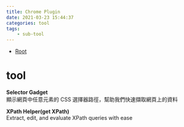 ```yaml
---
title: Chrome Plugin 
date: 2021-03-23 15:44:37
categories: tool
tags:
	- sub-tool
---
```


*   [Root](../README.md)

# tool

**Selector Gadget**  
顯示網頁中任意元素的 CSS 選擇器路徑，幫助我們快速擷取網頁上的資料

**XPath Helper(get XPath)**  
Extract, edit, and evaluate XPath queries with ease